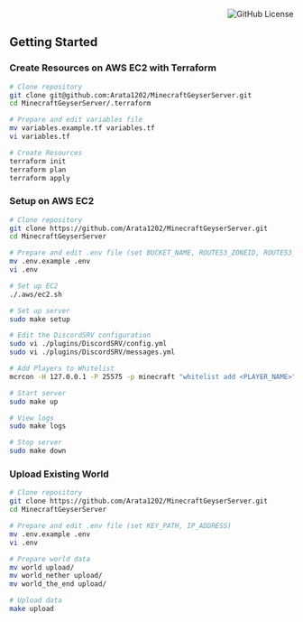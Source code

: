 <div align="right">

![GitHub License](https://img.shields.io/github/license/Arata1202/MinecraftGeyserServer)

</div>

## Getting Started

### Create Resources on AWS EC2 with Terraform

```bash
# Clone repository
git clone git@github.com:Arata1202/MinecraftGeyserServer.git
cd MinecraftGeyserServer/.terraform

# Prepare and edit variables file
mv variables.example.tf variables.tf
vi variables.tf

# Create Resources
terraform init
terraform plan
terraform apply
```

### Setup on AWS EC2

```bash
# Clone repository
git clone https://github.com/Arata1202/MinecraftGeyserServer.git
cd MinecraftGeyserServer

# Prepare and edit .env file (set BUCKET_NAME, ROUTE53_ZONEID, ROUTE53_FQDN)
mv .env.example .env
vi .env

# Set up EC2
./.aws/ec2.sh

# Set up server
sudo make setup

# Edit the DiscordSRV configuration
sudo vi ./plugins/DiscordSRV/config.yml
sudo vi ./plugins/DiscordSRV/messages.yml

# Add Players to Whitelist
mcrcon -H 127.0.0.1 -P 25575 -p minecraft "whitelist add <PLAYER_NAME>"

# Start server
sudo make up

# View logs
sudo make logs

# Stop server
sudo make down
```

### Upload Existing World

```bash
# Clone repository
git clone https://github.com/Arata1202/MinecraftGeyserServer.git
cd MinecraftGeyserServer

# Prepare and edit .env file (set KEY_PATH, IP_ADDRESS)
mv .env.example .env
vi .env

# Prepare world data
mv world upload/
mv world_nether upload/
mv world_the_end upload/

# Upload data
make upload
```
